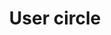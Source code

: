 ---
title: User circle
tags:
icon: user-circle
svg: '<svg xmlns="http://www.w3.org/2000/svg" width="24" height="24" fill="none" viewBox="0 0 24 24" stroke-width="1.5" stroke-linecap="round" stroke-linejoin="round" stroke="currentColor"><circle cx="12" cy="9.1" r="2.5"/><circle cx="12" cy="12" r="9"/><path d="M17 19.2c-.317-6.187-9.683-6.187-10 0"/></svg>'
---